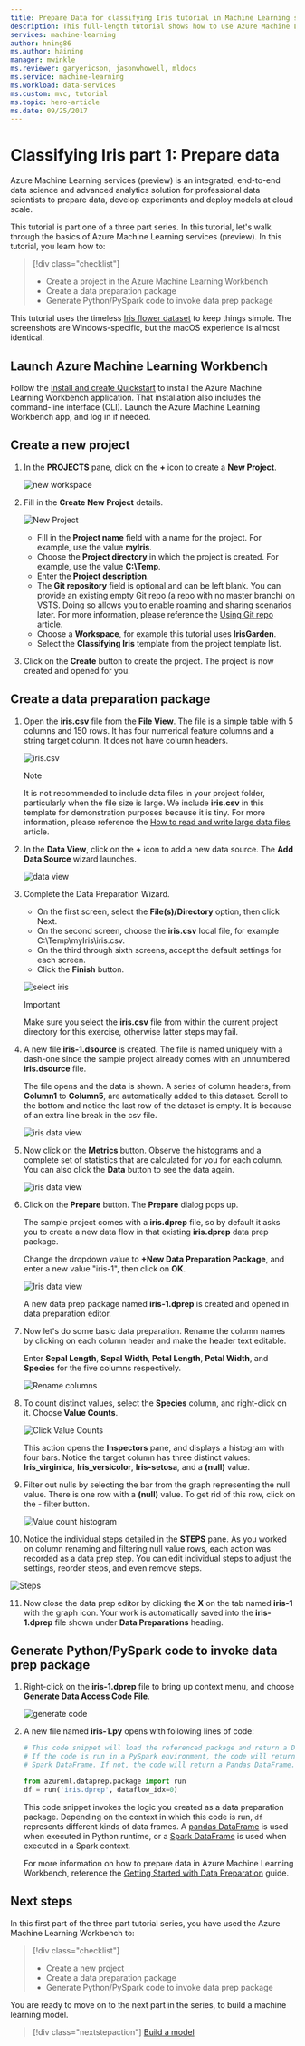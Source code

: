 ```yaml
---
title: Prepare Data for classifying Iris tutorial in Machine Learning services (preview) | Microsoft Docs
description: This full-length tutorial shows how to use Azure Machine Learning services (preview) end-to-end. This is part 1 on data preparation.
services: machine-learning
author: hning86
ms.author: haining
manager: mwinkle
ms.reviewer: garyericson, jasonwhowell, mldocs
ms.service: machine-learning
ms.workload: data-services
ms.custom: mvc, tutorial
ms.topic: hero-article
ms.date: 09/25/2017
---
```


# Classifying Iris part 1: Prepare data
Azure Machine Learning services (preview) is an integrated, end-to-end data science and advanced analytics solution for professional data scientists to prepare data, develop experiments and deploy models at cloud scale.

This tutorial is part one of a three part series. In this tutorial, let's walk through the basics of Azure Machine Learning services (preview). In this tutorial, you learn how to:
> [!div class="checklist"]
> * Create a project in the Azure Machine Learning Workbench
> * Create a data preparation package
> * Generate Python/PySpark code to invoke data prep package

This tutorial uses the timeless [Iris flower dataset](https://en.wikipedia.org/wiki/Iris_flower_data_set) to keep things simple. The screenshots are Windows-specific, but the macOS experience is almost identical.

## Launch Azure Machine Learning Workbench
Follow the [Install and create Quickstart](quickstart-installation.md) to install the Azure Machine Learning Workbench application. That installation also includes the command-line interface (CLI). Launch the Azure Machine Learning Workbench app, and log in if needed.

## Create a new project
1. In the **PROJECTS** pane, click on the **+** icon to create a **New Project**.

   ![new workspace](media/tutorial-classifying-iris/new_ws.png)

2. Fill in the **Create New Project** details. 

   ![New Project](media/tutorial-classifying-iris/new_project.png)

   - Fill in the **Project name** field with a name for the project. For example, use the value **myIris**.
   - Choose the **Project directory** in which the project is created. For example, use the value **C:\Temp**. 
   - Enter the **Project description**. 
   - The **Git repository** field is optional and can be left blank. You can provide an existing empty Git repo (a repo with no master branch) on VSTS. Doing so allows you to enable roaming and sharing scenarios later. For more information, please reference the [Using Git repo](using-git-ml-project.md) article. 
   - Choose a **Workspace**, for example this tutorial uses **IrisGarden**. 
   - Select the **Classifying Iris** template from the project template list. 

3. Click on the **Create** button to create the project. The project is now created and opened for you.

## Create a data preparation package
1. Open the **iris.csv** file from the **File View**. The file is a simple table with 5 columns and 150 rows. It has four numerical feature columns and a string target column. It does not have column headers.

   ![iris.csv](media/tutorial-classifying-iris/show_iris_csv.png)

   >[!NOTE]
   > It is not recommended to include data files in your project folder, particularly when the file size is large. We include **iris.csv** in this template for demonstration purposes because it is tiny. For more information, please reference the [How to read and write large data files](how-to-read-write-files.md) article.

2. In the **Data View**, click on the **+** icon to add a new data source. The **Add Data Source** wizard launches. 

   ![data view](media/tutorial-classifying-iris/data_view.png)

3. Complete the Data Preparation Wizard. 
   - On the first screen, select the **File(s)/Directory** option, then click Next.
   - On the second screen, choose the **iris.csv** local file, for example C:\Temp\myIris\iris.csv.
   - On the third through sixth screens, accept the default settings for each screen.
   - Click the **Finish** button.

   ![select iris](media/tutorial-classifying-iris/select_iris_csv.png)

   >[!IMPORTANT]
   >Make sure you select the **iris.csv** file from within the current project directory for this exercise, otherwise latter steps may fail. 

4. A new file **iris-1.dsource** is created. The file is named uniquely with a dash-one since the sample project already comes with an unnumbered **iris.dsource** file.  

   The file opens and the data is shown. A series of column headers, from **Column1** to **Column5**, are automatically added to this dataset. Scroll to the bottom and notice the last row of the dataset is empty. It is because of an extra line break in the csv file.

   ![iris data view](media/tutorial-classifying-iris/iris_data_view.png)

5. Now click on the **Metrics** button. Observe the histograms and a complete set of statistics that are calculated for you for each column. You can also click the **Data** button to see the data again. 

   ![iris data view](media/tutorial-classifying-iris/iris_metrics_view.png)

6. Click on the **Prepare** button. The **Prepare** dialog pops up. 

   The sample project comes with a **iris.dprep** file, so by default it asks you to create a new data flow in that existing **iris.dprep** data prep package. 

   Change the dropdown value to **+New Data Preparation Package**, and enter a new value "iris-1", then click on **OK**.

   ![Iris data view](media/tutorial-classifying-iris/new_dprep.png)

   A new data prep package named **iris-1.dprep** is created and opened in data preparation editor.

7. Now let's do some basic data preparation. Rename the column names by clicking on each column header and make the header text editable. 

   Enter **Sepal Length**, **Sepal Width**, **Petal Length**, **Petal Width**, and **Species** for the five columns respectively.

   ![Rename columns](media/tutorial-classifying-iris/rename_column.png)

8. To count distinct values, select the **Species** column, and right-click on it. Choose **Value Counts**. 

   ![Click Value Counts](media/tutorial-classifying-iris/value_count.png)

   This action opens the **Inspectors** pane, and displays   a histogram with four bars. Notice the target column has three distinct values: **Iris_virginica**, **Iris_versicolor**, **Iris-setosa**, and a **(null)** value.

9. Filter out nulls by selecting the bar from the graph representing the null value. There is one row with a **(null)** value. To get rid of this row, click on the **-** filter button.

   ![Value count histogram](media/tutorial-classifying-iris/filter_out.png)

10. Notice the individual steps detailed in the **STEPS** pane. As you worked on column renaming and filtering null value rows, each action was recorded as a data prep step. You can edit individual steps to adjust the settings, reorder steps, and even remove steps.

   ![Steps](media/tutorial-classifying-iris/steps.png)

11. Now close the data prep editor by clicking the **X** on the tab named **iris-1** with the graph icon. Your work is automatically saved into the **iris-1.dprep** file shown under **Data Preparations** heading.

## Generate Python/PySpark code to invoke data prep package

1. Right-click on the **iris-1.dprep** file to bring up context menu, and choose **Generate Data Access Code File**. 

   ![generate code](media/tutorial-classifying-iris/generate_code.png)

2. A new file named **iris-1.py** opens with following  lines of code:

   ```python
   # This code snippet will load the referenced package and return a DataFrame.
   # If the code is run in a PySpark environment, the code will return a
   # Spark DataFrame. If not, the code will return a Pandas DataFrame.

   from azureml.dataprep.package import run
   df = run('iris.dprep', dataflow_idx=0)
   ```

   This code snippet invokes the logic you created as a data preparation package. Depending on the context in which this code is run, `df` represents different kinds of data frames. A [pandas DataFrame](https://pandas.pydata.org/pandas-docs/stable/generated/pandas.DataFrame.html) is used when executed in Python runtime, or a [Spark DataFrame](https://spark.apache.org/docs/latest/sql-programming-guide.html) is used when executed in a Spark context. 

   For more information on how to prepare data in Azure Machine Learning Workbench, reference the [Getting Started with Data Preparation](data-prep-getting-started.md) guide.

## Next steps
In this first part of the three part tutorial series, you have used the Azure Machine Learning Workbench to:
> [!div class="checklist"]
> * Create a new project 
> * Create a data preparation package
> * Generate Python/PySpark code to invoke data prep package

You are ready to move on to the next part in the series, to build a machine learning model.
> [!div class="nextstepaction"]
> [Build a model](tutorial-classifying-iris-part-2.md)
